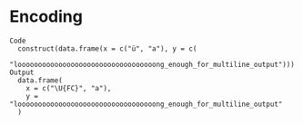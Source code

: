 # Encoding

    Code
      construct(data.frame(x = c("ü", "a"), y = c(
        "loooooooooooooooooooooooooooooooooong_enough_for_multiline_output")))
    Output
      data.frame(
        x = c("\U{FC}", "a"),
        y = "loooooooooooooooooooooooooooooooooong_enough_for_multiline_output"
      )

